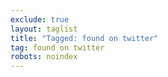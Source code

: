 ```yaml
---
exclude: true
layout: taglist
title: "Tagged: found on twitter"
tag: found on twitter
robots: noindex
---
```

